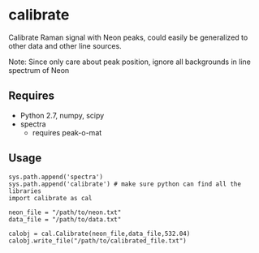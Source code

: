 # calibrate
Calibrate Raman signal with Neon peaks, could easily be generalized to other data and other line sources. 

Note: Since only care about peak position, ignore all backgrounds in line spectrum of Neon

Requires
--------

+ Python 2.7, numpy, scipy
+ spectra
	- requires peak-o-mat
		
Usage
-----

	sys.path.append('spectra') 
	sys.path.append('calibrate') # make sure python can find all the libraries
	import calibrate as cal

	neon_file = "/path/to/neon.txt"
	data_file = "/path/to/data.txt"

	calobj = cal.Calibrate(neon_file,data_file,532.04)
	calobj.write_file("/path/to/calibrated_file.txt")